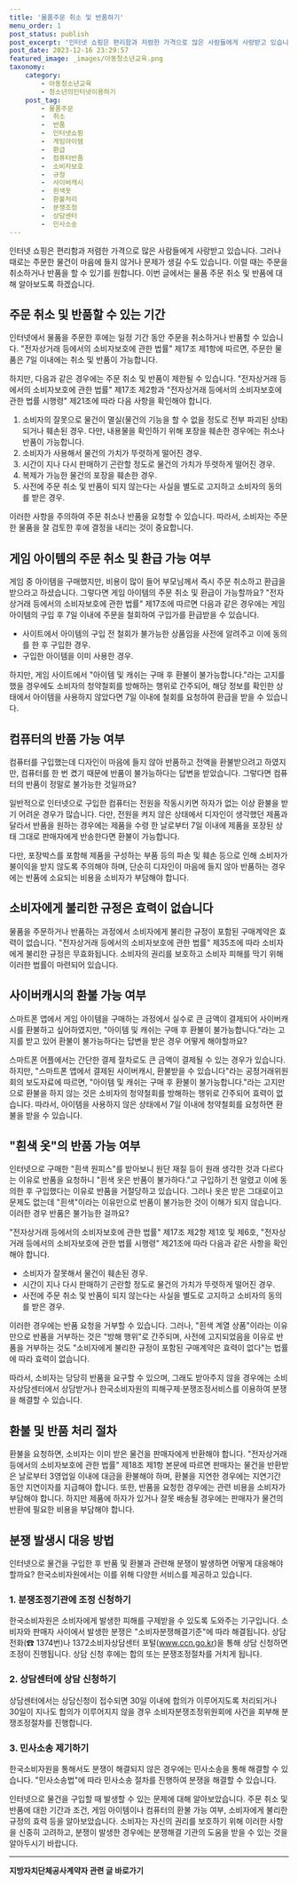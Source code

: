 ```yaml
---
title: '물품주문 취소 및 반품하기'
menu_order: 1
post_status: publish
post_excerpt: '인터넷 쇼핑은 편리함과 저렴한 가격으로 많은 사람들에게 사랑받고 있습니다. 그러나 때로는 주문한 물건이 마음에 들지 않거나 문제가 생길 수도 있습니다. 이럴 때는 주문을 취소하거나 반품을 할 수 있기를 원합니다. 이번 글에서는 물품 주문 취소 및 반품에 대해 알아보도록 하겠습니다.'
post_date: 2023-12-16 23:29:57
featured_image: _images/아동청소년교육.png
taxonomy:
    category:
        - 아동청소년교육
        - 청소년의인터넷이용하기
    post_tag:
        - 물품주문
        -  취소
        -  반품
        -  인터넷쇼핑
        -  게임아이템
        -  환급
        -  컴퓨터반품
        -  소비자보호
        -  규정
        -  사이버캐시
        -  흰색옷
        -  환불처리
        -  분쟁조정
        -  상담센터
        -  민사소송
---
```



인터넷 쇼핑은 편리함과 저렴한 가격으로 많은 사람들에게 사랑받고 있습니다. 그러나 때로는 주문한 물건이 마음에 들지 않거나 문제가 생길 수도 있습니다. 이럴 때는 주문을 취소하거나 반품을 할 수 있기를 원합니다. 이번 글에서는 물품 주문 취소 및 반품에 대해 알아보도록 하겠습니다.

## 주문 취소 및 반품할 수 있는 기간

인터넷에서 물품을 주문한 후에는 일정 기간 동안 주문을 취소하거나 반품할 수 있습니다. "전자상거래 등에서의 소비자보호에 관한 법률" 제17조 제1항에 따르면, 주문한 물품은 7일 이내에는 취소 및 반품이 가능합니다.

하지만, 다음과 같은 경우에는 주문 취소 및 반품이 제한될 수 있습니다. "전자상거래 등에서의 소비자보호에 관한 법률" 제17조 제2항과 "전자상거래 등에서의 소비자보호에 관한 법률 시행령" 제21조에 따라 다음 사항을 확인해야 합니다.

1. 소비자의 잘못으로 물건이 멸실(물건의 기능을 할 수 없을 정도로 전부 파괴된 상태)되거나 훼손된 경우. 다만, 내용물을 확인하기 위해 포장을 훼손한 경우에는 취소나 반품이 가능합니다.
2. 소비자가 사용해서 물건의 가치가 뚜렷하게 떨어진 경우.
3. 시간이 지나 다시 판매하기 곤란할 정도로 물건의 가치가 뚜렷하게 떨어진 경우.
4. 복제가 가능한 물건의 포장을 훼손한 경우.
5. 사전에 주문 취소 및 반품이 되지 않는다는 사실을 별도로 고지하고 소비자의 동의를 받은 경우.

이러한 사항을 주의하여 주문 취소나 반품을 요청할 수 있습니다. 따라서, 소비자는 주문한 물품을 잘 검토한 후에 결정을 내리는 것이 중요합니다.

## 게임 아이템의 주문 취소 및 환급 가능 여부

게임 중 아이템을 구매했지만, 비용이 많이 들어 부모님께서 즉시 주문 취소하고 환급을 받으라고 하셨습니다. 그렇다면 게임 아이템의 주문 취소 및 환급이 가능할까요? "전자상거래 등에서의 소비자보호에 관한 법률" 제17조에 따르면 다음과 같은 경우에는 게임 아이템의 구입 후 7일 이내에 주문을 철회하여 구입가를 환급받을 수 있습니다.

- 사이트에서 아이템의 구입 전 철회가 불가능한 상품임을 사전에 알려주고 이에 동의를 한 후 구입한 경우.
- 구입한 아이템을 이미 사용한 경우.

하지만, 게임 사이트에서 "아이템 및 캐쉬는 구매 후 환불이 불가능합니다."라는 고지를 했을 경우에도 소비자의 청약철회를 방해하는 행위로 간주되어, 해당 정보를 확인한 상태에서 아이템을 사용하지 않았다면 7일 이내에 철회를 요청하여 환급을 받을 수 있습니다.

## 컴퓨터의 반품 가능 여부

컴퓨터를 구입했는데 디자인이 마음에 들지 않아 반품하고 전액을 환불받으려고 하였지만, 컴퓨터를 한 번 켰기 때문에 반품이 불가능하다는 답변을 받았습니다. 그렇다면 컴퓨터의 반품이 정말로 불가능한 것일까요?

일반적으로 인터넷으로 구입한 컴퓨터는 전원을 작동시키면 하자가 없는 이상 환불을 받기 어려운 경우가 많습니다. 다만, 전원을 켜지 않은 상태에서 디자인이 생각했던 제품과 달라서 반품을 원하는 경우에는 제품을 수령 한 날로부터 7일 이내에 제품을 포장된 상태 그대로 판매자에게 반송한다면 환불이 가능합니다.

다만, 포장박스를 포함해 제품을 구성하는 부품 등의 파손 및 훼손 등으로 인해 소비자가 불이익을 받지 않도록 주의해야 하며, 단순히 디자인이 마음에 들지 않아 반품하는 경우에는 반품에 소요되는 비용을 소비자가 부담해야 합니다.

## 소비자에게 불리한 규정은 효력이 없습니다

물품을 주문하거나 반품하는 과정에서 소비자에게 불리한 규정이 포함된 구매계약은 효력이 없습니다. "전자상거래 등에서의 소비자보호에 관한 법률" 제35조에 따라 소비자에게 불리한 규정은 무효화됩니다. 소비자의 권리를 보호하고 소비자 피해를 막기 위해 이러한 법률이 마련되어 있습니다.

## 사이버캐시의 환불 가능 여부

스마트폰 앱에서 게임 아이템을 구매하는 과정에서 실수로 큰 금액이 결제되어 사이버캐시를 환불하고 싶어하였지만, "아이템 및 캐쉬는 구매 후 환불이 불가능합니다."라는 고지를 받고 있어 환불이 불가능하다는 답변을 받은 경우 어떻게 해야할까요?

스마트폰 어플에서는 간단한 결제 절차로도 큰 금액이 결제될 수 있는 경우가 있습니다. 하지만, "스마트폰 앱에서 결제된 사이버캐시, 환불받을 수 있습니다"라는 공정거래위원회의 보도자료에 따르면, "아이템 및 캐쉬는 구매 후 환불이 불가능합니다."라는 고지만으로 환불을 하지 않는 것은 소비자의 청약철회를 방해하는 행위로 간주되어 효력이 없습니다. 따라서, 아이템을 사용하지 않은 상태에서 7일 이내에 청약철회를 요청하면 환불을 받을 수 있습니다.

## "흰색 옷"의 반품 가능 여부

인터넷으로 구매한 "흰색 원피스"를 받아보니 원단 재질 등이 원래 생각한 것과 다르다는 이유로 반품을 요청하니 "흰색 옷은 반품이 불가하다."고 구입하기 전 알렸고 이에 동의한 후 구입했다는 이유로 반품을 거절당하고 있습니다. 그러나 옷은 받은 그대로이고 문제도 없는데 "흰색"이라는 이유만으로 반품이 불가능한 것이 이해가 되지 않습니다. 이러한 경우 반품은 불가능한 걸까요?

"전자상거래 등에서의 소비자보호에 관한 법률" 제17조 제2항 제1호 및 제6호, "전자상거래 등에서의 소비자보호에 관한 법률 시행령" 제21조에 따라 다음과 같은 사항을 확인해야 합니다.

- 소비자가 잘못해서 물건이 훼손된 경우.
- 시간이 지나 다시 판매하기 곤란할 정도로 물건의 가치가 뚜렷하게 떨어진 경우.
- 사전에 주문 취소 및 반품이 되지 않는다는 사실을 별도로 고지하고 소비자의 동의를 받은 경우.

이러한 경우에는 반품 요청을 거부할 수 있습니다. 그러나, "흰색 계열 상품"이라는 이유만으로 반품을 거부하는 것은 "방해 행위"로 간주되며, 사전에 고지되었음을 이유로 반품을 거부하는 것도 "소비자에게 불리한 규정이 포함된 구매계약은 효력이 없다"는 법률에 따라 효력이 없습니다.

따라서, 소비자는 당당히 반품을 요구할 수 있으며, 그래도 받아주지 않을 경우에는 소비자상담센터에서 상담받거나 한국소비자원의 피해구제·분쟁조정서비스를 이용하여 분쟁을 해결할 수 있습니다.

## 환불 및 반품 처리 절차

환불을 요청하면, 소비자는 이미 받은 물건을 판매자에게 반환해야 합니다. "전자상거래 등에서의 소비자보호에 관한 법률" 제18조 제1항 본문에 따르면 판매자는 물건을 반환받은 날로부터 3영업일 이내에 대금을 환불해야 하며, 환불을 지연한 경우에는 지연기간 동안 지연이자를 지급해야 합니다. 또한, 반품을 요청한 경우에는 관련 비용을 소비자가 부담해야 합니다. 하지만 제품에 하자가 있거나 잘못 배송될 경우에는 판매자가 물건의 반환에 필요한 비용을 부담해야 합니다.

## 분쟁 발생시 대응 방법

인터넷으로 물건을 구입한 후 반품 및 환불과 관련해 분쟁이 발생하면 어떻게 대응해야 할까요? 한국소비자원에서는 이를 위해 다양한 서비스를 제공하고 있습니다.

### 1. 분쟁조정기관에 조정 신청하기

한국소비자원은 소비자에게 발생한 피해를 구제받을 수 있도록 도와주는 기구입니다. 소비자와 판매자 사이에서 발생한 분쟁은 "소비자분쟁해결기준"에 따라 해결됩니다. 상담 전화(☎ 1374번)나 1372소비자상담센터 포털(www.ccn.go.kr)을 통해 상담 신청하면 조정이 진행됩니다. 상담 신청 후에는 합의 또는 분쟁조정절차를 거치게 됩니다.

### 2. 상담센터에 상담 신청하기

상담센터에서는 상담신청이 접수되면 30일 이내에 합의가 이루어지도록 처리되거나 30일이 지나도 합의가 이루어지지 않을 경우 소비자분쟁조정위원회에 사건을 회부해 분쟁조정절차를 진행합니다.

### 3. 민사소송 제기하기

한국소비자원을 통해서도 분쟁이 해결되지 않은 경우에는 민사소송을 통해 해결할 수 있습니다. "민사소송법"에 따라 민사소송 절차를 진행하여 분쟁을 해결할 수 있습니다.

인터넷으로 물건을 구입할 때 발생할 수 있는 문제에 대해 알아보았습니다. 주문 취소 및 반품에 대한 기간과 조건, 게임 아이템이나 컴퓨터의 환불 가능 여부, 소비자에게 불리한 규정의 효력 등을 알아보았습니다. 소비자는 자신의 권리를 보호하기 위해 이러한 사항을 신중히 고려하고, 분쟁이 발생한 경우에는 분쟁해결 기관의 도움을 받을 수 있는 것을 알아두시기 바랍니다.
<!-- wp:separator -->
<hr class="wp-block-separator has-alpha-channel-opacity"/>
<!-- /wp:separator -->

<!-- wp:group {"backgroundColor":"base","layout":{"type":"constrained"}} -->
<div class="wp-block-group has-base-background-color has-background"><!-- wp:paragraph {"align":"center","fontSize":"medium"} -->
<p class="has-text-align-center has-large-font-size"><strong>지방자치단체공사계약자 관련 글 바로가기</strong></p>
<!-- /wp:paragraph -->


<!-- wp:latest-posts
{"categories":[{"id":7140,"count":19,"description":"","link":"https://uknowlaw.com/category/%ec%a7%80%eb%b0%a9%ec%9e%90%ec%b9%98%eb%8b%a8%ec%b2%b4%ea%b3%b5%ec%82%ac%ea%b3%84%ec%95%bd%ec%9e%90/","name":"지방자치단체공사계약자","slug":"지방자치단체공사계약자","taxonomy":"category","parent":0,"meta":[],"_links":{"self":[{"href":"https://uknowlaw.com/wp-json/wp/v2/categories/7140"}],"collection":[{"href":"https://uknowlaw.com/wp-json/wp/v2/categories"}],"about":[{"href":"https://uknowlaw.com/wp-json/wp/v2/taxonomies/category"}],"wp:post_type":[{"href":"https://uknowlaw.com/wp-json/wp/v2/posts?categories=7140"}],"curies":[{"name":"wp","href":"https://api.w.org/{rel}","templated":true}]}}],"postsToShow":100,"excerptLength":28,"postLayout":"grid","columns":2,"featuredImageAlign":"left","featuredImageSizeSlug":"large","fontSize":"small"} /--></div>
<!-- /wp:group -->